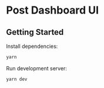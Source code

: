 # Post Dashboard UI

## Getting Started

Install dependencies:

```bash
yarn
```

Run development server:

```bash
yarn dev
```
